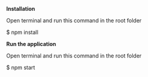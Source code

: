 <b>Installation</b>

Open terminal and run this command in the root folder

$ npm install

<b>Run the application</b>

Open terminal and run this command in the root folder

$ npm start